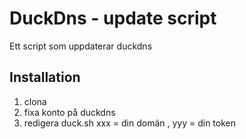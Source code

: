 # DuckDns - update script
Ett script som uppdaterar duckdns
## Installation 
1. clona 
2. fixa konto på duckdns
3. redigera duck.sh xxx = din domän , yyy = din token 


